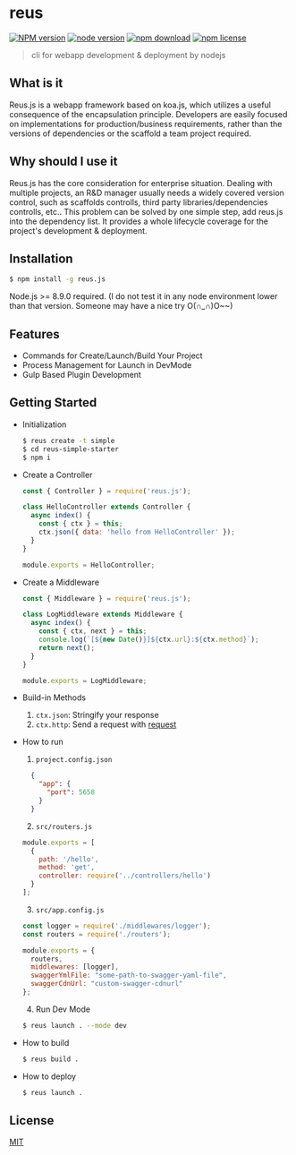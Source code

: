 # reus

[![NPM version][npm-image]][npm-url]
[![node version][node-image]][node-url]
[![npm download][download-image]][download-url]
[![npm license][license-image]][download-url]

[npm-image]: https://img.shields.io/npm/v/reus.js.svg?style=flat-square
[npm-url]: https://npmjs.org/package/reus.js
[node-image]: https://img.shields.io/badge/node.js-%3E=_8.9.0-green.svg?style=flat-square
[node-url]: http://nodejs.org/download/
[download-image]: https://img.shields.io/npm/dm/reus.js.svg?style=flat-square
[download-url]: https://npmjs.org/package/reus.js
[license-image]: https://img.shields.io/npm/l/reus.js.svg

> cli for webapp development &amp; deployment by nodejs

## What is it

Reus.js is a webapp framework based on koa.js, which utilizes a useful consequence of the encapsulation principle. Developers are easily focused on implementations for production/business requirements, rather than the versions of dependencies or the scaffold a team project required.

## Why should I use it

Reus.js has the core consideration for enterprise situation. Dealing with multiple projects, an R&D manager usually needs a widely covered version control, such as scaffolds controlls, third party libraries/dependencies controlls, etc.. This problem can be solved by one simple step, add reus.js into the dependency list. It provides a whole lifecycle coverage for the project's development & deployment.

## Installation

```bash
$ npm install -g reus.js
```

Node.js >= 8.9.0 required. (I do not test it in any node environment lower than that version. Someone may have a nice try O(∩_∩)O~~)

## Features

- Commands for Create/Launch/Build Your Project
- Process Management for Launch in DevMode
- Gulp Based Plugin Development

## Getting Started

- Initialization
  ```bash
  $ reus create -t simple
  $ cd reus-simple-starter
  $ npm i
  ```

- Create a Controller
  ```javascript
  const { Controller } = require('reus.js');

  class HelloController extends Controller {
    async index() {
      const { ctx } = this;
      ctx.json({ data: 'hello from HelloController' });
    }
  }

  module.exports = HelloController;
  ```
- Create a Middleware
  ```javascript
  const { Middleware } = require('reus.js');

  class LogMiddleware extends Middleware {
    async index() {
      const { ctx, next } = this;
      console.log(`[${new Date()}]${ctx.url}:${ctx.method}`);
      return next();
    }
  }

  module.exports = LogMiddleware;
  ```

- Build-in Methods

  1. ```ctx.json```: Stringify your response
  2. ```ctx.http```: Send a request with [request](https://github.com/request/request)

- How to run

  1. ```project.config.json```
    ```json
      {
        "app": {
          "port": 5658
        }
      }
    ```
  2. ```src/routers.js```
    ```javascript
    module.exports = [
      {
        path: '/hello',
        method: 'get',
        controller: require('../controllers/hello')
      }
    ];
    ```
  3. ```src/app.config.js```

    ```javascript
    const logger = require('./middlewares/logger');
    const routers = require('./routers');

    module.exports = {
      routers,
      middlewares: [logger],
      swaggerYmlFile: "some-path-to-swagger-yaml-file",
      swaggerCdnUrl: "custom-swagger-cdnurl"
    };
    ```

  4. Run Dev Mode

    ```bash
    $ reus launch . --mode dev
    ```

- How to build

  ```bash
  $ reus build .
  ```

- How to deploy
  ```bash
  $ reus launch .
  ```

## License

[MIT](LICENSE)
